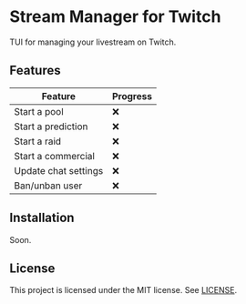 # Stream Manager for Twitch
TUI for managing your livestream on Twitch.

## Features

| Feature              | Progress |
|----------------------|----------|
| Start a pool         | :x:      |
| Start a prediction   | :x:      |
| Start a raid         | :x:      |
| Start a commercial   | :x:      |
| Update chat settings | :x:      |
| Ban/unban user       | :x:      |

## Installation
Soon.

## License
This project is licensed under the MIT license. See [LICENSE](LICENSE).
